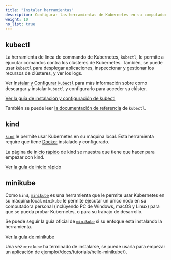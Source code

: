 ```yaml
---
title: "Instalar herramientas"
description: Configurar las herramientas de Kubernetes en su computadora.
weight: 10
no_list: true
---
```


## kubectl

La herramienta de linea de commando de Kubernetes, `kubectl`, le permite a ejucutar comandos contra los clùsteres de Kubernetes. También, se puede usar `kubectl` para desplegar aplicaciones, inspeccionar y gestionar los recursos de clústeres, y ver los logs.

Ver [Instalar y Configurar `kubectl`](/docs/tasks/tools/install-kubectl/) para màs información sobre como descargar y instalar `kubectl` y configurarlo para acceder su clúster.

<a class="btn btn-primary" href="/docs/tasks/tools/install-kubectl/" role="button" aria-label="Ver la guía de instalaciòn y configuración de kubectl">Ver la guía de instalación y configuración de kubectl</a>

También se puede leer [la documentación de referencia](/docs/reference/kubectl) de `kubectl`.

## kind
[`kind`](https://kind.sigs.k8s.io/docs/) le permite usar Kubernetes en su máquina local. Esta herramienta require que tiene [Docker](https://docs.docker.com/get-docker/) instalado y configurado.

La página de [inicio rápido](https://kind.sigs.k8s.io/docs/user/quick-start/) de kind se muestra que tiene que hacer para empezar con kind.

<a class="btn btn-primary" href="https://kind.sigs.k8s.io/docs/user/quick-start/" role="button" aria-label="Ver la guía de inicio rápido">Ver la guía de inicio rápido</a>

## minikube

Como `kind`, [`minikube`](https://minikube.sigs.k8s.io/) es una herramienta que le permite usar Kubernetes en su máquina local. `minikube` le permite ejecutar un único nodo en su computadora personal (inclúyendo PC de Windows, macOS y Linux) para que se pueda probar Kubernetes, o para su trabajo de desarrollo.

Se puede seguir la guía oficial de [`minikube`](https://minikube.sigs.k8s.io/docs/start/) si su enfoque esta instalando la herramienta. 

<a class="btn btn-primary" href="https://minikube.sigs.k8s.io/docs/start/" role="button" aria-label="Ver la guía de minikube">Ver la guía de minikube</a>

Una vez `minikube` ha terminado de instalarse, se puede usarla para empezar un aplicación de ejemplo(/docs/tutorials/hello-minikube/).
